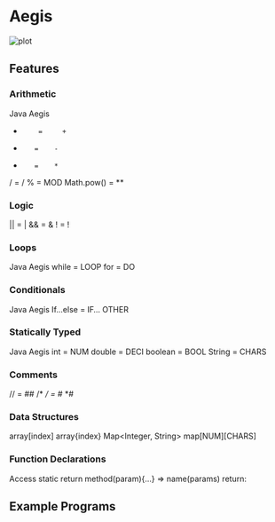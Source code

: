# Aegis
![plot](https://github.com/Ulq1517/Aegis/blob/main/Aegis.png?raw=true)


## Features
### Arithmetic
Java            Aegis
+         =     +
-        =    -
*        =    *
/        =    /
%        =    MOD
Math.pow()     =    **
### Logic
||        =    |
&&        =    &
!        =    !
### Loops
Java            Aegis
while         =    LOOP
for        =    DO
### Conditionals
Java            Aegis
If...else        =    IF… OTHER
### Statically Typed
Java            Aegis
int         =     NUM
double        =    DECI
boolean     =     BOOL
String         =    CHARS
### Comments
//        =    ##
/*  */         =    #* *#
### Data Structures
array[index]        array{index}
Map<Integer, String>    map[NUM][CHARS]
### Function Declarations
Access static return method(param){...}
=>
name(params) return: 


## Example Programs
